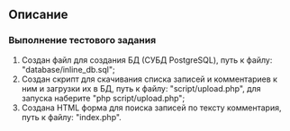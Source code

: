 ## Описание
### Выполнение тестового задания
1. Создан файл для создания БД (СУБД PostgreSQL), путь к файлу: "database/inline_db.sql";
2. Создан скрипт для скачивания списка записей и комментариев к ним и загрузки их в БД, путь к файлу: "script/upload.php", для запуска наберите "php script/upload.php";
3. Создана HTML форма для поиска записей по тексту комментария, путь к файлу: "index.php".
